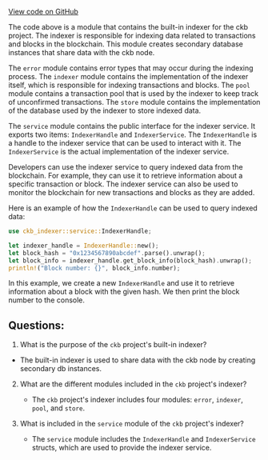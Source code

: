 [View code on GitHub](https://github.com/nervosnetwork/ckb/util/indexer/src/lib.rs)

The code above is a module that contains the built-in indexer for the ckb project. The indexer is responsible for indexing data related to transactions and blocks in the blockchain. This module creates secondary database instances that share data with the ckb node. 

The `error` module contains error types that may occur during the indexing process. The `indexer` module contains the implementation of the indexer itself, which is responsible for indexing transactions and blocks. The `pool` module contains a transaction pool that is used by the indexer to keep track of unconfirmed transactions. The `store` module contains the implementation of the database used by the indexer to store indexed data.

The `service` module contains the public interface for the indexer service. It exports two items: `IndexerHandle` and `IndexerService`. The `IndexerHandle` is a handle to the indexer service that can be used to interact with it. The `IndexerService` is the actual implementation of the indexer service.

Developers can use the indexer service to query indexed data from the blockchain. For example, they can use it to retrieve information about a specific transaction or block. The indexer service can also be used to monitor the blockchain for new transactions and blocks as they are added.

Here is an example of how the `IndexerHandle` can be used to query indexed data:

```rust
use ckb_indexer::service::IndexerHandle;

let indexer_handle = IndexerHandle::new();
let block_hash = "0x1234567890abcdef".parse().unwrap();
let block_info = indexer_handle.get_block_info(block_hash).unwrap();
println!("Block number: {}", block_info.number);
```

In this example, we create a new `IndexerHandle` and use it to retrieve information about a block with the given hash. We then print the block number to the console.
## Questions: 
 1. What is the purpose of the `ckb` project's built-in indexer?
   - The built-in indexer is used to share data with the ckb node by creating secondary db instances.
   
2. What are the different modules included in the `ckb` project's indexer?
   - The `ckb` project's indexer includes four modules: `error`, `indexer`, `pool`, and `store`.
   
3. What is included in the `service` module of the `ckb` project's indexer?
   - The `service` module includes the `IndexerHandle` and `IndexerService` structs, which are used to provide the indexer service.